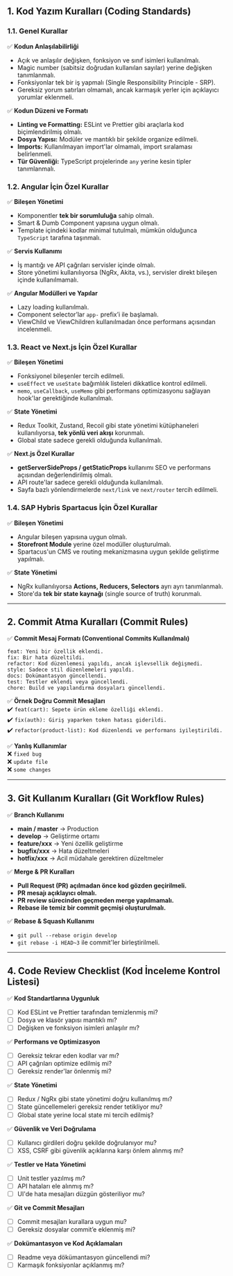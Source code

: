 ## **1. Kod Yazım Kuralları (Coding Standards)**

### **1.1. Genel Kurallar**
✅ **Kodun Anlaşılabilirliği**  
- Açık ve anlaşılır değişken, fonksiyon ve sınıf isimleri kullanılmalı.  
- Magic number (sabitsiz doğrudan kullanılan sayılar) yerine değişken tanımlanmalı.  
- Fonksiyonlar tek bir iş yapmalı (Single Responsibility Principle - SRP).  
- Gereksiz yorum satırları olmamalı, ancak karmaşık yerler için açıklayıcı yorumlar eklenmeli.

✅ **Kodun Düzeni ve Formatı**  
- **Linting ve Formatting:** ESLint ve Prettier gibi araçlarla kod biçimlendirilmiş olmalı.  
- **Dosya Yapısı:** Modüler ve mantıklı bir şekilde organize edilmeli.  
- **Imports:** Kullanılmayan import'lar olmamalı, import sıralaması belirlenmeli.  
- **Tür Güvenliği:** TypeScript projelerinde `any` yerine kesin tipler tanımlanmalı.

### **1.2. Angular İçin Özel Kurallar**
✅ **Bileşen Yönetimi**  
- Komponentler **tek bir sorumluluğa** sahip olmalı.  
- Smart & Dumb Component yapısına uygun olmalı.  
- Template içindeki kodlar minimal tutulmalı, mümkün olduğunca `TypeScript` tarafına taşınmalı.

✅ **Servis Kullanımı**  
- İş mantığı ve API çağrıları servisler içinde olmalı.  
- Store yönetimi kullanılıyorsa (NgRx, Akita, vs.), servisler direkt bileşen içinde kullanılmamalı.

✅ **Angular Modülleri ve Yapılar**  
- Lazy loading kullanılmalı.  
- Component selector’lar `app-` prefix’i ile başlamalı.  
- ViewChild ve ViewChildren kullanılmadan önce performans açısından incelenmeli.

### **1.3. React ve Next.js İçin Özel Kurallar**
✅ **Bileşen Yönetimi**  
- Fonksiyonel bileşenler tercih edilmeli.  
- `useEffect` ve `useState` bağımlılık listeleri dikkatlice kontrol edilmeli.  
- `memo`, `useCallback`, `useMemo` gibi performans optimizasyonu sağlayan hook'lar gerektiğinde kullanılmalı.

✅ **State Yönetimi**  
- Redux Toolkit, Zustand, Recoil gibi state yönetimi kütüphaneleri kullanılıyorsa, **tek yönlü veri akışı** korunmalı.  
- Global state sadece gerekli olduğunda kullanılmalı.

✅ **Next.js Özel Kurallar**  
- **getServerSideProps / getStaticProps** kullanımı SEO ve performans açısından değerlendirilmiş olmalı.  
- API route'lar sadece gerekli olduğunda kullanılmalı.  
- Sayfa bazlı yönlendirmelerde `next/link` ve `next/router` tercih edilmeli.

### **1.4. SAP Hybris Spartacus İçin Özel Kurallar**
✅ **Bileşen Yönetimi**  
- Angular bileşen yapısına uygun olmalı.  
- **Storefront Module** yerine özel modüller oluşturulmalı.  
- Spartacus'un CMS ve routing mekanizmasına uygun şekilde geliştirme yapılmalı.

✅ **State Yönetimi**  
- NgRx kullanılıyorsa **Actions, Reducers, Selectors** ayrı ayrı tanımlanmalı.  
- Store'da **tek bir state kaynağı** (single source of truth) korunmalı.

---

## **2. Commit Atma Kuralları (Commit Rules)**

✅ **Commit Mesaj Formatı (Conventional Commits Kullanılmalı)**  
```
feat: Yeni bir özellik eklendi.
fix: Bir hata düzeltildi.
refactor: Kod düzenlemesi yapıldı, ancak işlevsellik değişmedi.
style: Sadece stil düzenlemeleri yapıldı.
docs: Dokümantasyon güncellendi.
test: Testler eklendi veya güncellendi.
chore: Build ve yapılandırma dosyaları güncellendi.
```

✅ **Örnek Doğru Commit Mesajları**  
✔️ `feat(cart): Sepete ürün ekleme özelliği eklendi.`  
✔️ `fix(auth): Giriş yaparken token hatası giderildi.`  
✔️ `refactor(product-list): Kod düzenlendi ve performans iyileştirildi.`  

✅ **Yanlış Kullanımlar**  
❌ `fixed bug`  
❌ `update file`  
❌ `some changes`

---

## **3. Git Kullanım Kuralları (Git Workflow Rules)**

✅ **Branch Kullanımı**  
- **main / master** → Production  
- **develop** → Geliştirme ortamı  
- **feature/xxx** → Yeni özellik geliştirme  
- **bugfix/xxx** → Hata düzeltmeleri  
- **hotfix/xxx** → Acil müdahale gerektiren düzeltmeler  

✅ **Merge & PR Kuralları**  
- **Pull Request (PR) açılmadan önce kod gözden geçirilmeli.**  
- **PR mesajı açıklayıcı olmalı.**  
- **PR review sürecinden geçmeden merge yapılmamalı.**  
- **Rebase ile temiz bir commit geçmişi oluşturulmalı.**  

✅ **Rebase & Squash Kullanımı**  
- `git pull --rebase origin develop`  
- `git rebase -i HEAD~3` ile commit'ler birleştirilmeli.

---

## **4. Code Review Checklist (Kod İnceleme Kontrol Listesi)**

✅ **Kod Standartlarına Uygunluk**  
- [ ] Kod ESLint ve Prettier tarafından temizlenmiş mi?  
- [ ] Dosya ve klasör yapısı mantıklı mı?  
- [ ] Değişken ve fonksiyon isimleri anlaşılır mı?  

✅ **Performans ve Optimizasyon**  
- [ ] Gereksiz tekrar eden kodlar var mı?  
- [ ] API çağrıları optimize edilmiş mi?  
- [ ] Gereksiz render'lar önlenmiş mi?  

✅ **State Yönetimi**  
- [ ] Redux / NgRx gibi state yönetimi doğru kullanılmış mı?  
- [ ] State güncellemeleri gereksiz render tetikliyor mu?  
- [ ] Global state yerine local state mi tercih edilmiş?  

✅ **Güvenlik ve Veri Doğrulama**  
- [ ] Kullanıcı girdileri doğru şekilde doğrulanıyor mu?  
- [ ] XSS, CSRF gibi güvenlik açıklarına karşı önlem alınmış mı?  

✅ **Testler ve Hata Yönetimi**  
- [ ] Unit testler yazılmış mı?  
- [ ] API hataları ele alınmış mı?  
- [ ] UI'de hata mesajları düzgün gösteriliyor mu?  

✅ **Git ve Commit Mesajları**  
- [ ] Commit mesajları kurallara uygun mu?  
- [ ] Gereksiz dosyalar commit’e eklenmiş mi?  

✅ **Dokümantasyon ve Kod Açıklamaları**  
- [ ] Readme veya dökümantasyon güncellendi mi?  
- [ ] Karmaşık fonksiyonlar açıklanmış mı?  
